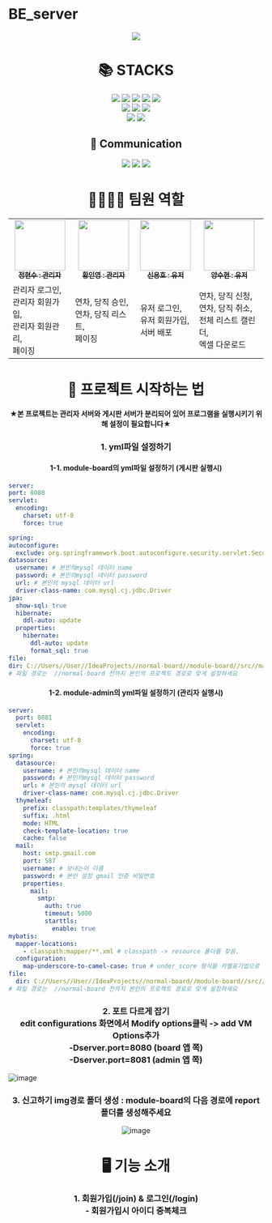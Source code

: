 # BE_server
<div style="text-align: center;">
  <img src="https://github.com/FastCampus-Mini5/BE_server/assets/86757234/55cceba1-9349-4336-9439-8fd86e195f24"/>
</div>

<div align=center><h1>📚 STACKS</h1></div>

<div align=center> 
  <img src="https://img.shields.io/badge/java 11-007396?style=for-the-badge&logo=java&logoColor=white">
  <img src="https://img.shields.io/badge/JPA-58FAD0?style=for-the-badge&logo=JPA&logoColor=white">
  <img src="https://img.shields.io/badge/gradle-02303A?style=for-the-badge&logo=gradle&logoColor=white">
  <img src="https://img.shields.io/badge/springboot-6DB33F?style=for-the-badge&logo=springboot&logoColor=white">
  <img src="https://img.shields.io/badge/spring Security-6DB33F?style=for-the-badge&logo=spring Security&logoColor=white">
  <br>
  
  <img src="https://img.shields.io/badge/mysql-4479A1?style=for-the-badge&logo=mysql&logoColor=white">
  <img src="https://img.shields.io/badge/docker-005F0F?style=for-the-badge&logo=docker&logoColor=white"> 
  <img src="https://img.shields.io/badge/h2-E34F26?style=for-the-badge&logo=h2&logoColor=white"> 
  <br>
  
  <img src="https://img.shields.io/badge/github-181717?style=for-the-badge&logo=github&logoColor=white">
  <img src="https://img.shields.io/badge/IntelliJ IDEA-000000?style=for-the-badge&logo=IntelliJ IDEA&logoColor=white">
  <br>
  
  <div align=center><h2>💬 Communication</h2></div>
  <img src="https://img.shields.io/badge/Slack-4A154B?style=for-the-badge&logo=Slack&logoColor=white">
  <img src="https://img.shields.io/badge/notion-000000?style=for-the-badge&logo=notion&logoColor=white">
  <img src="https://img.shields.io/badge/Zoom-2D8CFF?style=for-the-badge&logo=Zoom&logoColor=white">
  <br>

  <div align=center><h1>👨‍👩‍👧‍👦 팀원 역할</h1></div>
  <table>
    <tbody>
      <tr>
        <td align="center"><a href="https://github.com/hyunsb">
          <img src="https://avatars.githubusercontent.com/u/96504592?v=4" width="100px;" alt=""/><br /><sub><b>정현수 : 관리자 </b></sub></a><br />
        </td>
        <td align="center"><a href="https://github.com/inyoung0215">
          <img src="https://avatars.githubusercontent.com/u/86757234?v=4" width="100px;" alt=""/><br /><sub><b>황인영 : 관리자 </b></sub></a><br />
        </td>
        <td align="center"><a href="https://github.com/gdtknight">
          <img src="https://avatars.githubusercontent.com/u/115003898?v=4" width="100px;" alt=""/><br /><sub><b>신용호 : 유저 </b></sub></a><br />
        </td>
        <td align="center"><a href="https://github.com/YangSooHyun0">
          <img src="https://avatars.githubusercontent.com/u/111266513?v=4" width="100px;" alt=""/><br /><sub><b>양수현 : 유저 </b></sub></a><br />
        </td>
      </tr>
      <tr>
        <td>
          관리자 로그인,<br />관리자 회원가입,<br />관리자 회원관리,<br />페이징
        </td>
        <td>
          연차, 당직 승인,<br />연차, 당직 리스트,<br />페이징
        </td>
        <td>
          유저 로그인,<br />유저 회원가입,<br />서버 배포
        </td>
        <td>
          연차, 당직 신청,<br />연차, 당직 취소,<br />전체 리스트 캘린더,<br />엑셀 다운로드
        </td>
      </tr>
    </tbody>
  </table>
  <div align=center><h1>🐣 프로젝트 시작하는 법</h1></div>
  <div><h4>★본 프로젝트는 관리자 서버와 게시판 서버가 분리되어 있어 프로그램을 실행시키기 위해 설정이 필요합니다★</h4></div>
  </div>
  <div align=center><h3>1. yml파일 설정하기</h3></div>
  <div align=center><h4>1-1. module-board의 yml파일 설정하기 (게시판 실행시)</h4></div>

  ```yaml
server:
  port: 8080
  servlet:
    encoding:
      charset: utf-8
      force: true

spring:
  autoconfigure:
    exclude: org.springframework.boot.autoconfigure.security.servlet.SecurityAutoConfiguration
  datasource:
    username: # 본인의mysql 데이터 name
    password: # 본인의mysql 데이터 password
    url: # 본인의 mysql 데이터 url
    driver-class-name: com.mysql.cj.jdbc.Driver
  jpa:
    show-sql: true
    hibernate:
      ddl-auto: update
    properties:
      hibernate:
        ddl-auto: update
        format_sql: true
file:
  dir: C://Users//User//IdeaProjects//normal-board//module-board//src//main//resources//static//asset//upload//
# 파일 경로는  //normal-board 전까지 본인의 프로젝트 경로로 맞게 설정하세요
```
<div align=center><h4>1-2. module-admin의 yml파일 설정하기 (관리자 실행시)</h4></div>

```yaml
server:
  port: 8081
  servlet:
    encoding:
      charset: utf-8
      force: true
spring:
  datasource:
    username: # 본인의mysql 데이터 name
    password: # 본인의mysql 데이터 password
    url: # 본인의 mysql 데이터 url
    driver-class-name: com.mysql.cj.jdbc.Driver
  thymeleaf:
    prefix: classpath:templates/thymeleaf
    suffix: .html
    mode: HTML
    check-template-location: true
    cache: false
  mail:
    host: smtp.gmail.com
    port: 587
    username: # 보내는이 이름
    password: # 본인 설정 gmail 인증 비밀번호
    properties:
      mail:
        smtp:
          auth: true
          timeout: 5000
          starttls:
            enable: true
mybatis:
  mapper-locations:
    - classpath:mapper/**.xml # classpath -> resource 폴더를 찾음.
  configuration:
    map-underscore-to-camel-case: true # under_score 형식을 카멜표기법으로 변환
file:
  dir: C://Users//User//IdeaProjects//normal-board//module-board//src//main//resources//static//asset//upload//report
# 파일 경로는  //normal-board 전까지 본인의 프로젝트 경로로 맞게 설정하세요
```
<div align=center><h3>2. 포트 다르게 잡기 <br> edit configurations 화면에서 Modify options클릭 -> add VM Options추가<br>-Dserver.port=8080 (board 앱 쪽)<br>-Dserver.port=8081 (admin 앱 쪽)</h3></div>

![image](https://github.com/Spring-Board-Toy3/normal-board/assets/69192549/84d5cefe-112f-4caa-98bb-886e83b1324b)

<div align=center>
  <h3>3. 신고하기 img경로 폴더 생성 : module-board의 다음 경로에 report폴더를 생성해주세요</h3>

  ![image](https://github.com/Spring-Board-Toy3/normal-board/assets/69192549/2083f0a0-1fa5-4562-ad6c-c18748f645c2)
</div>
  <div align=center><h1>🖥 기능 소개</h1></div>
  <div align=center><h3>1. 회원가입(/join) & 로그인(/login)<br>- 회원가입시 아이디 중복체크</h3></div> 
<div align=center>
